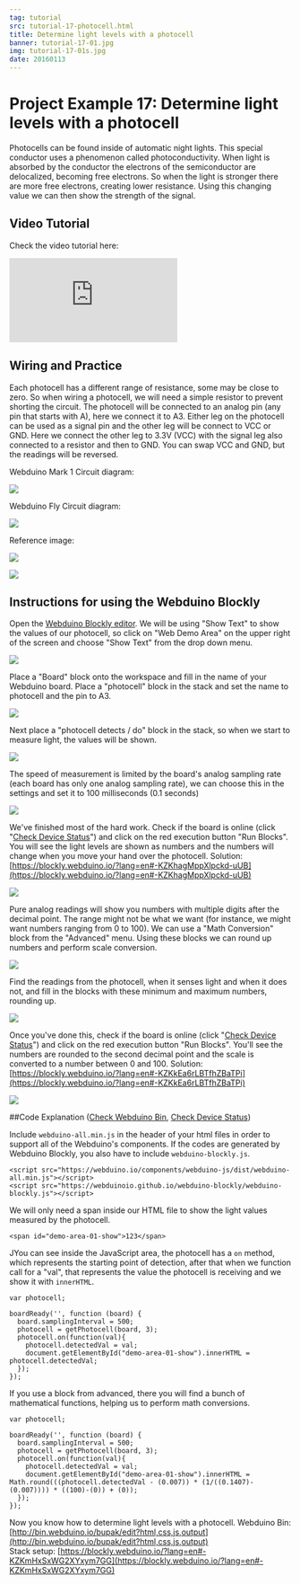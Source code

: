 ```yaml
---
tag: tutorial
src: tutorial-17-photocell.html
title: Determine light levels with a photocell
banner: tutorial-17-01.jpg
img: tutorial-17-01s.jpg
date: 20160113
---
```


<!-- @@master  = ../../_layout.html-->

<!-- @@block  =  meta-->

<title>Project Example 17: Determine light levels with a photocell :::: Webduino = Web × Arduino</title>

<meta name="description" content="Photocells can be found inside of automatic night lights. This special conductor uses a phenomenon called photoconductivity. When light is absorbed by the conductor the electrons of the semiconductor are delocalized, becoming free electrons. So when the light is stronger there are more free electrons, creating lower resistance. Using this changing value we can then show the strength of the signal.">

<meta itemprop="description" content="Photocells can be found inside of automatic night lights. This special conductor uses a phenomenon called photoconductivity. When light is absorbed by the conductor the electrons of the semiconductor are delocalized, becoming free electrons. So when the light is stronger there are more free electrons, creating lower resistance. Using this changing value we can then show the strength of the signal.">

<meta property="og:description" content="Photocells can be found inside of automatic night lights. This special conductor uses a phenomenon called photoconductivity. When light is absorbed by the conductor the electrons of the semiconductor are delocalized, becoming free electrons. So when the light is stronger there are more free electrons, creating lower resistance. Using this changing value we can then show the strength of the signal.">

<meta property="og:title" content="Project Example 17: Determine light levels with a photocell" >

<meta property="og:url" content="https://webduino.io/tutorials/tutorial-17-photocell.html">

<meta property="og:image" content="https://webduino.io/img/tutorials/tutorial-17-01s.jpg">

<meta itemprop="image" content="https://webduino.io/img/tutorials/tutorial-17-01s.jpg">

<include src="../_include-tutorials.html"></include>

<!-- @@close-->

<!-- @@block  =  preAndNext-->

<include src="../_include-tutorials-content.html"></include>

<!-- @@close-->

<!-- @@block  =  tutorials-->

# Project Example 17: Determine light levels with a photocell

Photocells can be found inside of automatic night lights. This special conductor uses a phenomenon called photoconductivity. When light is absorbed by the conductor the electrons of the semiconductor are delocalized, becoming free electrons. So when the light is stronger there are more free electrons, creating lower resistance. Using this changing value we can then show the strength of the signal.

<!-- <div class="buy-this">
	<span>光敏電阻相關套件：<a href="https://webduino.io/buy/webduino-expansion-s.html" target="_blank">Webduino 擴充套件 S ( 支援馬克 1 號、Fly )</a></span>
	<span>Webduino 開發板：<a href="https://webduino.io/buy/component-webduino-v1.html" target="_blank">Webduino 馬克一號</a>、<a href="https://webduino.io/buy/component-webduino-fly.html" target="_blank">Webduino Fly</a>、<a href="https://webduino.io/buy/component-webduino-uno-fly.html" target="_blank">Webduino Fly + Arduino UNO</a></span>
</div> -->

## Video Tutorial

Check the video tutorial here:
<iframe class="youtube" src="https://www.youtube.com/embed/jSarWRDj7Gk" frameborder="0" allowfullscreen></iframe>

## Wiring and Practice

Each photocell has a different range of resistance, some may be close to zero. So when wiring a photocell, we will need a simple resistor to prevent shorting the circuit. The photocell will be connected to an analog pin (any pin that starts with A), here we connect it to A3. Either leg on the photocell can be used as a signal pin and the other leg will be connect to VCC or GND. Here we connect the other leg to 3.3V (VCC) with the signal leg also connected to a resistor and then to GND. You can swap VCC and GND, but the readings will be reversed.

Webduino Mark 1 Circuit diagram:

![](../../img/tutorials/tutorial-17-02.jpg)

Webduino Fly Circuit diagram:

![](../../img/tutorials/tutorial-17-02-fly.jpg)

Reference image:

![](../../img/tutorials/tutorial-17-03.jpg)

![](../../img/tutorials/tutorial-17-04.jpg)

<!-- <div class="buy-this">
	<span>光敏電阻相關套件：<a href="https://webduino.io/buy/webduino-expansion-s.html" target="_blank">Webduino 擴充套件 S ( 支援馬克 1 號、Fly )</a></span>
	<span>Webduino 開發板：<a href="https://webduino.io/buy/component-webduino-v1.html" target="_blank">Webduino 馬克一號</a>、<a href="https://webduino.io/buy/component-webduino-fly.html" target="_blank">Webduino Fly</a>、<a href="https://webduino.io/buy/component-webduino-uno-fly.html" target="_blank">Webduino Fly + Arduino UNO</a></span>
</div> -->

## Instructions for using the Webduino Blockly

Open the [Webduino Blockly editor](https://blockly.webduino.io/?lang=en). We will be using "Show Text" to show the values of our photocell, so click on "Web Demo Area" on the upper right of the screen and choose "Show Text" from the drop down menu.

![](../../img/tutorials/en/tutorial-17-05.jpg)

Place a "Board" block onto the workspace and fill in the name of your Webduino board. Place a "photocell" block in the stack and set the name to photocell and the pin to A3.

![](../../img/tutorials/en/tutorial-17-06.jpg)

Next place a "photocell detects / do" block in the stack, so when we start to measure light, the values will be shown.

![](../../img/tutorials/en/tutorial-17-07.jpg)

The speed of measurement is limited by the board's analog sampling rate (each board has only one analog sampling rate), we can choose this in the settings and set it to 100 milliseconds (0.1 seconds)

![](../../img/tutorials/en/tutorial-17-08.jpg)

We've finished most of the hard work. Check if the board is online (click "[Check Device Status](https://webduino.io/device.html)") and click on the red execution button "Run Blocks". You will see the light levels are shown as numbers and the numbers will change when you move your hand over the photocell. 
Solution: [https://blockly.webduino.io/?lang=en#-KZKhagMppXlpckd-uUB](https://blockly.webduino.io/?lang=en#-KZKhagMppXlpckd-uUB)

![](../../img/tutorials/en/tutorial-17-09.jpg)

Pure analog readings will show you numbers with multiple digits after the decimal point. The range might not be what we want (for instance, we might want numbers ranging from 0 to 100). We can use a "Math Conversion" block from the "Advanced" menu. Using these blocks we can round up numbers and perform scale conversion.

![](../../img/tutorials/en/tutorial-17-10.jpg)

Find the readings from the photocell, when it senses light and when it does not, and fill in the blocks with these minimum and maximum numbers, rounding up.

![](../../img/tutorials/en/tutorial-17-11.jpg)

Once you've done this, check if the board is online (click "[Check Device Status](https://webduino.io/device.html)") and click on the red execution button "Run Blocks". You'll see the numbers are rounded to the second decimal point and the scale is converted to a number between 0 and 100. 
Solution: [https://blockly.webduino.io/?lang=en#-KZKkEa6rLBTfhZBaTPi](https://blockly.webduino.io/?lang=en#-KZKkEa6rLBTfhZBaTPi)

![](../../img/tutorials/en/tutorial-17-12.jpg)


##Code Explanation ([Check Webduino Bin](http://bin.webduino.io/bupak/edit?html,css,js,output), [Check Device Status](https://webduino.io/device.html))

Include `webduino-all.min.js` in the header of your html files in order to support all of the Webduino's components. If the codes are generated by Webduino Blockly, you also have to include `webduino-blockly.js`.

	<script src="https://webduino.io/components/webduino-js/dist/webduino-all.min.js"></script>
	<script src="https://webduinoio.github.io/webduino-blockly/webduino-blockly.js"></script>

We will only need a span inside our HTML file to show the light values measured by the photocell.

	<span id="demo-area-01-show">123</span>

JYou can see inside the JavaScript area, the photocell has a `on` method, which represents the starting point of detection, after that when we function call for a "val", that represents the value the photocell is receiving and we show it with `innerHTML`.

	var photocell;

	boardReady('', function (board) {
	  board.samplingInterval = 500;
	  photocell = getPhotocell(board, 3);
	  photocell.on(function(val){
	    photocell.detectedVal = val;
	    document.getElementById("demo-area-01-show").innerHTML = photocell.detectedVal;
	  });
	});

If you use a block from advanced, there you will find a bunch of mathematical functions, helping us to perform math conversions.

	var photocell;

	boardReady('', function (board) {
	  board.samplingInterval = 500;
	  photocell = getPhotocell(board, 3);
	  photocell.on(function(val){
	    photocell.detectedVal = val;
	    document.getElementById("demo-area-01-show").innerHTML = Math.round(((photocell.detectedVal - (0.007)) * (1/((0.1407)-(0.007)))) * ((100)-(0)) + (0));
	  });
	});

Now you know how to determine light levels with a photocell.
Webduino Bin: [http://bin.webduino.io/bupak/edit?html,css,js,output](http://bin.webduino.io/bupak/edit?html,css,js,output)  
Stack setup: [https://blockly.webduino.io/?lang=en#-KZKmHxSxWG2XYxym7GG](https://blockly.webduino.io/?lang=en#-KZKmHxSxWG2XYxym7GG)

<!-- ## 光敏電阻的延伸教學：

[Webduino Blockly 課程 12-1：控制光敏電阻](https://blockly.webduino.io/?lang=zh-hant&page=tutorials/photocell-1#-K0oVQzwFXfXTj5xmlrU)  
[Webduino Blockly 課程 12-2：使用光敏電阻點亮 LED 燈](https://blockly.webduino.io/?lang=zh-hant&page=tutorials/photocell-2#-K0objWF2mEVwsHYux8W)  
[Webduino Blockly 課程 12-3：轉換光敏 ( 可變 ) 電阻數值](https://blockly.webduino.io/?lang=zh-hant&page=tutorials/photocell-3#-K2kvxmwFHNiGl0P-_7S)  

<div class="buy-this">
	<span>光敏電阻相關套件：<a href="https://webduino.io/buy/webduino-expansion-s.html" target="_blank">Webduino 擴充套件 S ( 支援馬克 1 號、Fly )</a></span>
	<span>Webduino 開發板：<a href="https://webduino.io/buy/component-webduino-v1.html" target="_blank">Webduino 馬克一號</a>、<a href="https://webduino.io/buy/component-webduino-fly.html" target="_blank">Webduino Fly</a>、<a href="https://webduino.io/buy/component-webduino-uno-fly.html" target="_blank">Webduino Fly + Arduino UNO</a></span>
</div> -->


<!-- @@close-->
